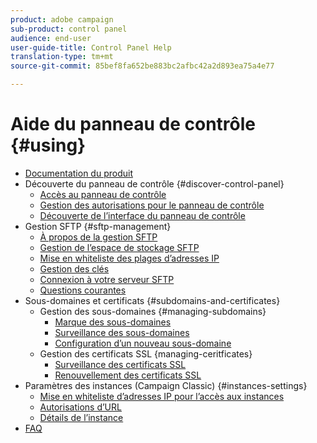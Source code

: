 ```yaml
---
product: adobe campaign
sub-product: control panel
audience: end-user
user-guide-title: Control Panel Help
translation-type: tm+mt
source-git-commit: 85bef8fa652be883bc2afbc42a2d893ea75a4e77

---
```



# Aide du panneau de contrôle {#using}

+ [Documentation du produit](control-panel-home.md)
+ Découverte du panneau de contrôle {#discover-control-panel}
   + [Accès au panneau de contrôle](discover/using/accessing-control-panel.md)
   + [Gestion des autorisations pour le panneau de contrôle](discover/using/managing-permissions.md)
   + [Découverte de l’interface du panneau de contrôle](discover/using/discovering-the-interface.md)
+ Gestion SFTP {#sftp-management}
   + [À propos de la gestion SFTP](sftp/using/about-sftp-management.md)
   + [Gestion de l’espace de stockage SFTP](sftp/using/sftp-storage-management.md)
   + [Mise en whiteliste des plages d’adresses IP](sftp/using/ip-range-whitelisting.md)
   + [Gestion des clés](sftp/using/key-management.md)
   + [Connexion à votre serveur SFTP](sftp/using/logging-into-sftp-server.md)
   + [Questions courantes](sftp/using/common-questions.md)
+ Sous-domaines et certificats {#subdomains-and-certificates}
   + Gestion des sous-domaines {#managing-subdomains}
      + [Marque des sous-domaines](subdomains-certificates/using/subdomains-branding.md)
      + [Surveillance des sous-domaines](subdomains-certificates/using/monitoring-subdomains.md)
      + [Configuration d’un nouveau sous-domaine](subdomains-certificates/using/setting-up-new-subdomain.md)
   + Gestion des certificats SSL {managing-ceritficates}
      + [Surveillance des certificats SSL](subdomains-certificates/using/monitoring-ssl-certificates.md)
      + [Renouvellement des certificats SSL](subdomains-certificates/using/renewing-subdomain-certificate.md)
+ Paramètres des instances (Campaign Classic) {#instances-settings}
   + [Mise en whiteliste d’adresses IP pour l’accès aux instances](instances-settings/using/ip-whitelisting-instance-access.md)
   + [Autorisations d’URL](instances-settings/using/url-permissions.md)
   + [Détails de l’instance](instances-settings/using/instance-details.md)
+ [FAQ](faq.md)
